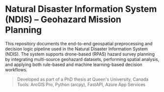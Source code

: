 # Natural Disaster Information System (NDIS) – Geohazard Mission Planning

This repository documents the end-to-end geospatial preprocessing and decision logic pipeline used in the Natural Disaster Information System (NDIS). The system supports drone-based (RPAS) hazard survey planning by integrating multi-source geohazard datasets, performing spatial analysis, and applying both rule-based and machine learning-based decision workflows.

>  Developed as part of a PhD thesis at Queen's University, Canada  
>  Tools: ArcGIS Pro, Python (arcpy), FastAPI, Azure App Services
